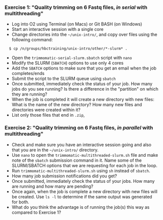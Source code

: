 
### Exercise 1: "Quality trimming on 6 Fastq files, *in serial* with multithreading"
* Log into O2 using Terminal (on Macs) or Git BASH (on Windows)
* Start an interactive session with a single core
* Change directories into the `~/unix-intro/`, and copy over files using the following command:

```
  $ cp /n/groups/hbctraining/unix-intro/other/*-slurm* . 
```

* Open the `trimmomatic-serial-slurm.sbatch` script with `nano` 
* Modify the SLURM (`SBATCH`) options to use only 4 cores
* Add the `SBATCH` options to make sure that you get an email when the job completes/ends
* Submit the script to the SLURM queue using `sbatch`
* Once submitted, immediately check the status of your job. How many jobs do you see running? Is there a difference in the "partition" on which they are running?
* When the job is completed it will create a new directory with new files: What is the name of the new directory? How many new files and directories were created within it?
* List only those files that end in `.zip`, 


### Exercise 2: "Quality trimming on 6 Fastq files, *in parallel* with multithreading"
* Check and make sure you have an interactive session going and also that you are in the `~/unix-intro/` directory.
* Use `nano` to open the `trimmomatic-multithreaded-slurm.sh` file and make note of the `sbatch` submission command in it. Name some of the SLURM/SBATCH options that we are requesting for each job in the loop.
* Run `trimmomatic-multithreaded-slurm.sh` using `sh` instead of `sbatch`.
* How many job submission notifications did you get?
* Once submitted, immediately check the status of your jobs. How many are running and how many are pending?
* Once again, when the job is complete a new directory with new files will be created. Use `ls -l` to determine if the same output was generated for both.
* What do you think the advantage is of running the job(s) this way as compared to Exercise 1?




